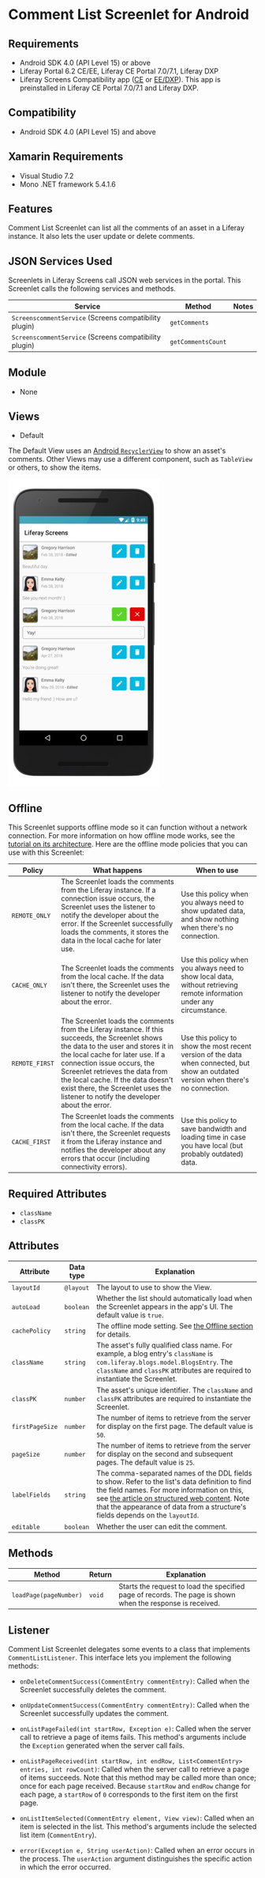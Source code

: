 # Comment List Screenlet for Android [](id=comment-list-screenlet-for-android)

## Requirements [](id=requirements)

- Android SDK 4.0 (API Level 15) or above
- Liferay Portal 6.2 CE/EE, Liferay CE Portal 7.0/7.1, Liferay DXP
- Liferay Screens Compatibility app
  ([CE](http://www.liferay.com/marketplace/-/mp/application/54365664) or 
  [EE/DXP](http://www.liferay.com/marketplace/-/mp/application/54369726)). 
  This app is preinstalled in Liferay CE Portal 7.0/7.1 and Liferay DXP. 

## Compatibility [](id=compatibility)

- Android SDK 4.0 (API Level 15) and above

## Xamarin Requirements [](id=xamarin-requirements)

- Visual Studio 7.2
- Mono .NET framework 5.4.1.6

## Features [](id=features)

Comment List Screenlet can list all the comments of an asset in a Liferay 
instance. It also lets the user update or delete comments. 

## JSON Services Used [](id=json-services-used)

Screenlets in Liferay Screens call JSON web services in the portal. This 
Screenlet calls the following services and methods.

| Service | Method | Notes |
| ------- | ------ | ----- |
| `ScreenscommentService` (Screens compatibility plugin) | `getComments` |  |
| `ScreenscommentService` (Screens compatibility plugin) | `getCommentsCount` |  |

## Module [](id=module)

- None

## Views [](id=views)

- Default

The Default View uses an 
[Android `RecyclerView`](https://developer.android.com/training/material/lists-cards.html) 
to show an asset's comments. Other Views may use a different component, such as 
`TableView` or others, to show the items. 

![Figure 1: Comment List Screenlet using the Default View.](../../../images/screens-android-commentlist.png)

## Offline [](id=offline)

This Screenlet supports offline mode so it can function without a network 
connection. For more information on how offline mode works, see the 
[tutorial on its architecture](/develop/tutorials/-/knowledge_base/7-1/architecture-of-offline-mode-in-liferay-screens). 
Here are the offline mode policies that you can use with this Screenlet: 

| Policy | What happens | When to use |
|--------|--------------|-------------|
| `REMOTE_ONLY` | The Screenlet loads the comments from the Liferay instance. If a connection issue occurs, the Screenlet uses the listener to notify the developer about the error. If the Screenlet successfully loads the comments, it stores the data in the local cache for later use. | Use this policy when you always need to show updated data, and show nothing when there's no connection. |
| `CACHE_ONLY` | The Screenlet loads the comments from the local cache. If the data isn't there, the Screenlet uses the listener to notify the developer about the error. | Use this policy when you always need to show local data, without retrieving remote information under any circumstance. |
| `REMOTE_FIRST` | The Screenlet loads the comments from the Liferay instance. If this succeeds, the Screenlet shows the data to the user and stores it in the local cache for later use. If a connection issue occurs, the Screenlet retrieves the data from the local cache. If the data doesn't exist there, the Screenlet uses the listener to notify the developer about the error. | Use this policy to show the most recent version of the data when connected, but show an outdated version when there's no connection. |
| `CACHE_FIRST` | The Screenlet loads the comments from the local cache. If the data isn't there, the Screenlet requests it from the Liferay instance and notifies the developer about any errors that occur (including connectivity errors). | Use this policy to save bandwidth and loading time in case you have local (but probably outdated) data. |

## Required Attributes [](id=required-attributes)

- `className`
- `classPK`

## Attributes [](id=attributes)

| Attribute | Data type | Explanation |
|-----------|-----------|-------------|
| `layoutId` | `@layout` | The layout to use to show the View. |
| `autoLoad` | `boolean` | Whether the list should automatically load when the Screenlet appears in the app's UI. The default value is `true`. |
| `cachePolicy` | `string` | The offline mode setting. See [the Offline section](/develop/reference/-/knowledge_base/7-1/comment-list-screenlet-for-android#offline) for details. |
| `className` | `string` | The asset's fully qualified class name. For example, a blog entry's `className` is `com.liferay.blogs.model.BlogsEntry`. The `className` and `classPK` attributes are required to instantiate the Screenlet. |
| `classPK` | `number` | The asset's unique identifier. The `className` and `classPK` attributes are required to instantiate the Screenlet. |
| `firstPageSize` | `number` | The number of items to retrieve from the server for display on the first page. The default value is `50`. |
| `pageSize` | `number` | The number of items to retrieve from the server for display on the second and subsequent pages. The default value is `25`. |
| `labelFields` | `string` | The comma-separated names of the DDL fields to show. Refer to the list's data definition to find the field names. For more information on this, see [the article on structured web content](/discover/portal/-/knowledge_base/7-1/designing-uniform-content). Note that the appearance of data from a structure's fields depends on the `layoutId`. |
| `editable` | `boolean` | Whether the user can edit the comment. |

## Methods [](id=methods)

| Method | Return | Explanation |
|-----------|-----------|-------------| 
| `loadPage(pageNumber)` | `void` | Starts the request to load the specified page of records. The page is shown when the response is received. |

## Listener [](id=listener)

Comment List Screenlet delegates some events to a class that implements 
`CommentListListener`. This interface lets you implement the following 
methods: 

- `onDeleteCommentSuccess(CommentEntry commentEntry)`: Called when the Screenlet 
  successfully deletes the comment. 

- `onUpdateCommentSuccess(CommentEntry commentEntry)`: Called when the Screenlet 
  successfully updates the comment. 

- `onListPageFailed(int startRow, Exception e)`: Called when the server call to 
  retrieve a page of items fails. This method's arguments include the 
  `Exception` generated when the server call fails. 

- `onListPageReceived(int startRow, int endRow, List<CommentEntry> entries, int rowCount)`: 
  Called when the server call to retrieve a page of items succeeds. Note that 
  this method may be called more than once; once for each page received. Because 
  `startRow` and `endRow` change for each page, a `startRow` of `0` corresponds 
  to the first item on the first page. 

- `onListItemSelected(CommentEntry element, View view)`: Called when an item is 
  selected in the list. This method's arguments include the selected list item 
  (`CommentEntry`). 

- `error(Exception e, String userAction)`: Called when an error occurs in the 
  process. The `userAction` argument distinguishes the specific action in which 
  the error occurred. 

